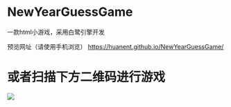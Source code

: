 
# NewYearGuessGame
一款html小游戏，采用白鹭引擎开发

预览网址（请使用手机浏览）
https://huanent.github.io/NewYearGuessGame/

# 或者扫描下方二维码进行游戏

![](https://huanent.github.io/NewYearGuessGame/1492923245.png)
